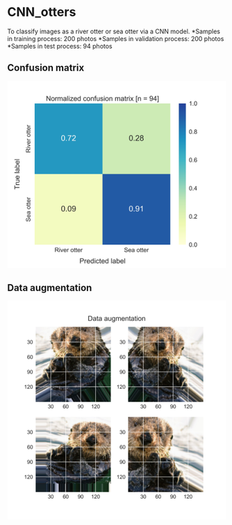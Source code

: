 # CNN_otters
To classify images as a river otter or sea otter via a CNN model.
*Samples in training process: 200 photos
*Samples in validation process: 200 photos
*Samples in test process: 94 photos

## Confusion matrix
<img src="Confusion_matrix.jpg">

## Data augmentation
<img src="otter_newImg_20200104230926.jpg">

